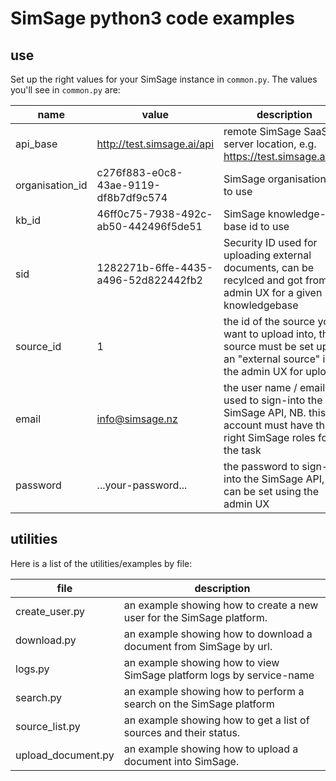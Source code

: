 # SimSage python3 code examples

## use
Set up the right values for your SimSage instance in `common.py`.
The values you'll see in `common.py` are:

| name              | value                                 | description                                                                                                                 |
|-------------------|---------------------------------------|-----------------------------------------------------------------------------------------------------------------------------|
| api_base          | http://test.simsage.ai/api            | remote SimSage SaaS server location, e.g. https://test.simsage.ai/api                                                       |
| organisation_id   | c276f883-e0c8-43ae-9119-df8b7df9c574  | SimSage organisation ID to use                                                                                              |
| kb_id             | 46ff0c75-7938-492c-ab50-442496f5de51  | SimSage knowledge-base id to use                                                                                            |
| sid               | 1282271b-6ffe-4435-a496-52d822442fb2  | Security ID used for uploading external documents, can be recylced and got from the admin UX for a given knowledgebase      |
| source_id         | 1                                     | the id of the source you want to upload into, this source must be set up as an "external source" in the admin UX for upload |
| email             | info@simsage.nz                       | the user name / email used to sign-into the SimSage API, NB. this account must have the right SimSage roles for the task    |
| password          | ...your-password...                   | the password to sign-into the SimSage API, this can be set using the admin UX                                               |

## utilities

Here is a list of the utilities/examples by file:

| file               | description                                                                                                                 |
|--------------------|-----------------------------------------------------------------------------------------------------------------------------|
| create_user.py     | an example showing how to create a new user for the SimSage platform.                                                       |
| download.py        | an example showing how to download a document from SimSage by url.                                                          |
| logs.py            | an example showing how to view SimSage platform logs by service-name                                                        |
| search.py          | an example showing how to perform a search on the SimSage platform                                                          |
| source_list.py     | an example showing how to get a list of sources and their status.                                                           |
| upload_document.py | an example showing how to upload a document into SimSage.                                                                   |

